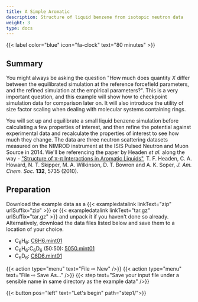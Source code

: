 ```yaml
---
title: A Simple Aromatic
description: Structure of liquid benzene from isotopic neutron data
weight: 3
type: docs
---
```


{{< label color="blue" icon="fa-clock" text="80 minutes" >}}

## Summary

You might always be asking the question "How much does quantity _X_ differ between the equilibrated simulation at the reference forcefield parameters, and the refined simulation at the empirical parameters?". This is a very important question, and this example will show how to checkpoint simulation data for comparison later on. It will also introduce the utility of size factor scaling when dealing with molecular systems containing rings.

You will set up and equilibrate a small liquid benzene simulation before calculating a few properties of interest, and then refine the potential against experimental data and recalculate the properties of interest to see how much they change. The data are three neutron scattering datasets measured on the NIMROD instrument at the ISIS Pulsed Neutron and Muon Source in 2014. We'll be referencing the paper by Headen _et al._ along the way - ["Structure of &pi;-&pi; Interactions in Aromatic Liquids"](https://dx.doi.org/10.1021/ja909084e), T. F. Headen, C. A. Howard, N. T. Skipper, M. A. Wilkinson, D. T. Bowron and A. K. Soper, _J. Am. Chem. Soc._ **132**, 5735 (2010).

## Preparation

Download the example data as a {{< exampledatalink linkText="zip" urlSuffix="zip" >}} or {{< exampledatalink linkText="tar.gz" urlSuffix="tar.gz" >}} and unpack it if you haven't done so already. Alternatively, download the data files listed below and save them to a location of your choice.

- C<sub>6</sub>H<sub>6</sub>: [C6H6.mint01](https://raw.githubusercontent.com/disorderedmaterials/dissolve/develop/examples/benzene/data/C6H6.mint01)
- C<sub>6</sub>H<sub>6</sub>:C<sub>6</sub>D<sub>6</sub> (50:50): [5050.mint01](https://raw.githubusercontent.com/disorderedmaterials/dissolve/develop/examples/benzene/data/5050.mint01)
- C<sub>6</sub>D<sub>6</sub>: [C6D6.mint01](https://raw.githubusercontent.com/disorderedmaterials/dissolve/develop/examples/benzene/data/C6D6.mint01)

{{< action type="menu" text="File &#8680; New" />}}
{{< action type="menu" text="File &#8680; Save As..." />}}
{{< step text="Save your input file under a sensible name in same directory as the example data" />}}

{{< button pos="left" text="Let's begin" path="step1/">}}
